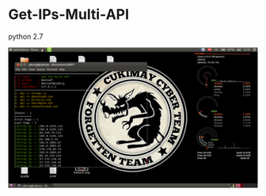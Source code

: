 # Get-IPs-Multi-API
python 2.7

<img src="https://raw.githubusercontent.com/Noniod7/Get-IPs-Multi-API/main/Screenshot%20from%202022-10-16%2023%3A59%3A32.png">
